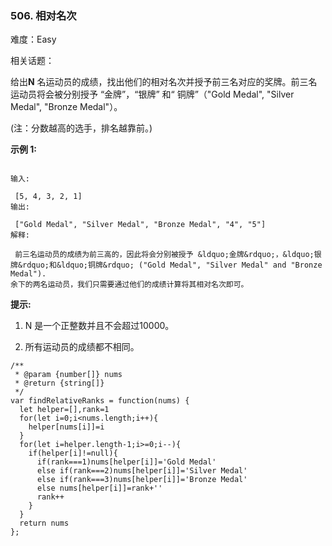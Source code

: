 ### 506. 相对名次

难度：Easy

相关话题：

给出**N**  名运动员的成绩，找出他们的相对名次并授予前三名对应的奖牌。前三名运动员将会被分别授予 &ldquo;金牌&rdquo;，&ldquo;银牌&rdquo; 和&ldquo; 铜牌&rdquo;（"Gold Medal", "Silver Medal", "Bronze Medal"）。



(注：分数越高的选手，排名越靠前。)



**示例 1:** 





```

输入:

 [5, 4, 3, 2, 1]
输出:

 ["Gold Medal", "Silver Medal", "Bronze Medal", "4", "5"]
解释:

 前三名运动员的成绩为前三高的，因此将会分别被授予 &ldquo;金牌&rdquo;，&ldquo;银牌&rdquo;和&ldquo;铜牌&rdquo; ("Gold Medal", "Silver Medal" and "Bronze Medal").
余下的两名运动员，我们只需要通过他们的成绩计算将其相对名次即可。
```


**提示:** 




1. N 是一个正整数并且不会超过10000。

2. 所有运动员的成绩都不相同。






```
/**
 * @param {number[]} nums
 * @return {string[]}
 */
var findRelativeRanks = function(nums) {
  let helper=[],rank=1
  for(let i=0;i<nums.length;i++){
    helper[nums[i]]=i
  }
  for(let i=helper.length-1;i>=0;i--){
    if(helper[i]!=null){
      if(rank===1)nums[helper[i]]='Gold Medal'
      else if(rank===2)nums[helper[i]]='Silver Medal'
      else if(rank===3)nums[helper[i]]='Bronze Medal'
      else nums[helper[i]]=rank+''
      rank++
    }
  }
  return nums
};



```

